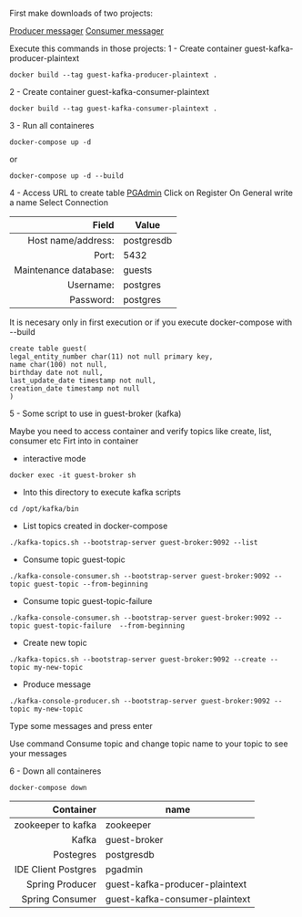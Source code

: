 First make downloads of two projects:

[Producer messager](https://github.com/alberes/guest-kafka-producer-plaintext)
[Consumer messager](https://github.com/alberes/guest-kafka-consumer-plaintext)

Execute this commands in those projects:
1 - Create container guest-kafka-producer-plaintext
```
docker build --tag guest-kafka-producer-plaintext .
```
2 - Create container guest-kafka-consumer-plaintext
```
docker build --tag guest-kafka-consumer-plaintext .
```
3 - Run all containeres
```
docker-compose up -d
```
or
```
docker-compose up -d --build
```

4 - Access URL to create table [PGAdmin](http://localhost:15432/browser/)
Click on Register
On General write a name
Select Connection

|Field|Value|
|-----:|-----------|
|Host name/address:| postgresdb|
|Port:| 5432|
|Maintenance database:| guests|
|Username:| postgres|
|Password:| postgres|

It is necesary only in first execution or if you execute docker-compose with --build
```
create table guest(
legal_entity_number char(11) not null primary key,
name char(100) not null,
birthday date not null,
last_update_date timestamp not null,
creation_date timestamp not null
)
```

5 - Some script to use in guest-broker (kafka)

Maybe you need to access container and verify topics like create, list, consumer etc
Firt into in container

- interactive mode
```
docker exec -it guest-broker sh
```

- Into this directory to execute kafka scripts
```
cd /opt/kafka/bin
```

- List topics created in docker-compose
```
./kafka-topics.sh --bootstrap-server guest-broker:9092 --list
```

- Consume topic guest-topic
```
./kafka-console-consumer.sh --bootstrap-server guest-broker:9092 --topic guest-topic --from-beginning
```

- Consume topic guest-topic-failure
```
./kafka-console-consumer.sh --bootstrap-server guest-broker:9092 --topic guest-topic-failure  --from-beginning
```

- Create new topic
```
./kafka-topics.sh --bootstrap-server guest-broker:9092 --create --topic my-new-topic
```

- Produce message
```
./kafka-console-producer.sh --bootstrap-server guest-broker:9092 --topic my-new-topic
```
Type some messages and press enter

Use command Consume topic and change topic name to your topic to see your messages

6 - Down all containeres
```
docker-compose down
```

|           Container | name  |
|--------------------:|-------|
|  zookeeper to kafka |zookeeper|
|               Kafka |guest-broker|
|           Postegres |postgresdb|
| IDE Client Postgres |pgadmin|
|     Spring Producer |guest-kafka-producer-plaintext|
|     Spring Consumer |guest-kafka-consumer-plaintext|